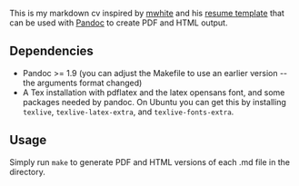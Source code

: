 This is my markdown cv inspired by [mwhite](https://github.com/mwhite) and his [resume template](https://github.com/mwhite/resume)
that can be used with [Pandoc](http://johnmacfarlane.net/pandoc/) to create PDF and HTML output.

Dependencies
------------

* Pandoc >= 1.9 (you can adjust the Makefile to use an earlier version -- the
  arguments format changed)
* A Tex installation with pdflatex and the latex opensans font, and some
  packages needed by pandoc.  On Ubuntu you can get this by installing
  `texlive`, `texlive-latex-extra`, and `texlive-fonts-extra`.

Usage
-----

Simply run `make` to generate PDF and HTML versions of each .md file in the directory.
